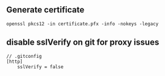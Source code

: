 ## Generate certificate

```
openssl pkcs12 -in certificate.pfx -info -nokeys -legacy

```

## disable sslVerify on git for proxy issues

```
// .gitconfig
[http]
	sslVerify = false

```
